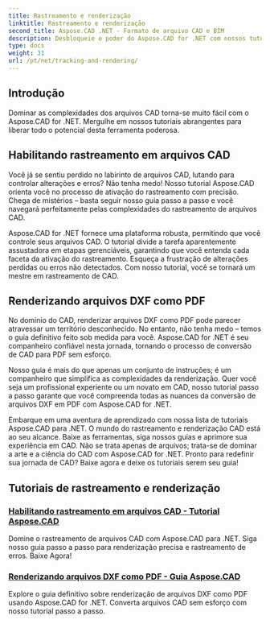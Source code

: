 ```yaml
---
title: Rastreamento e renderização
linktitle: Rastreamento e renderização
second_title: Aspose.CAD .NET - Formato de arquivo CAD e BIM
description: Desbloqueie o poder do Aspose.CAD for .NET com nossos tutoriais. Aprenda a ativar o rastreamento em arquivos CAD e renderizar arquivos DXF como PDF.
type: docs
weight: 31
url: /pt/net/tracking-and-rendering/
---
```


## Introdução

Dominar as complexidades dos arquivos CAD torna-se muito fácil com o Aspose.CAD for .NET. Mergulhe em nossos tutoriais abrangentes para liberar todo o potencial desta ferramenta poderosa. 

## Habilitando rastreamento em arquivos CAD

Você já se sentiu perdido no labirinto de arquivos CAD, lutando para controlar alterações e erros? Não tenha medo! Nosso tutorial Aspose.CAD orienta você no processo de ativação do rastreamento com precisão. Chega de mistérios – basta seguir nosso guia passo a passo e você navegará perfeitamente pelas complexidades do rastreamento de arquivos CAD.

Aspose.CAD for .NET fornece uma plataforma robusta, permitindo que você controle seus arquivos CAD. O tutorial divide a tarefa aparentemente assustadora em etapas gerenciáveis, garantindo que você entenda cada faceta da ativação do rastreamento. Esqueça a frustração de alterações perdidas ou erros não detectados. Com nosso tutorial, você se tornará um mestre em rastreamento de CAD.

## Renderizando arquivos DXF como PDF

No domínio do CAD, renderizar arquivos DXF como PDF pode parecer atravessar um território desconhecido. No entanto, não tenha medo – temos o guia definitivo feito sob medida para você. Aspose.CAD for .NET é seu companheiro confiável nesta jornada, tornando o processo de conversão de CAD para PDF sem esforço.

Nosso guia é mais do que apenas um conjunto de instruções; é um companheiro que simplifica as complexidades da renderização. Quer você seja um profissional experiente ou um novato em CAD, nosso tutorial passo a passo garante que você compreenda todas as nuances da conversão de arquivos DXF em PDF com Aspose.CAD for .NET.

Embarque em uma aventura de aprendizado com nossa lista de tutoriais Aspose.CAD para .NET. O mundo do rastreamento e renderização CAD está ao seu alcance. Baixe as ferramentas, siga nossos guias e aprimore sua experiência em CAD. Não se trata apenas de arquivos; trata-se de dominar a arte e a ciência do CAD com Aspose.CAD for .NET. Pronto para redefinir sua jornada de CAD? Baixe agora e deixe os tutoriais serem seu guia!
## Tutoriais de rastreamento e renderização
### [Habilitando rastreamento em arquivos CAD - Tutorial Aspose.CAD](./enabling-tracking-in-cad-files/)
Domine o rastreamento de arquivos CAD com Aspose.CAD para .NET. Siga nosso guia passo a passo para renderização precisa e rastreamento de erros. Baixe Agora!
### [Renderizando arquivos DXF como PDF - Guia Aspose.CAD](./rendering-dxf-files-as-pdf/)
Explore o guia definitivo sobre renderização de arquivos DXF como PDF usando Aspose.CAD for .NET. Converta arquivos CAD sem esforço com nosso tutorial passo a passo.